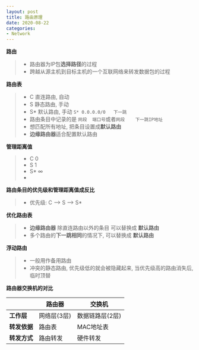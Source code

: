 ```yaml
---
layout: post
title: 路由原理
date: 2020-08-22
categories:
- Network
---
```

**路由**

> * 路由器为IP包**选择路径**的过程
> * 跨越从源主机到目标主机的一个互联网络来转发数据包的过程

**路由表**

> * C  直连路由, 自动
> * S  静态路由, 手动
> * S* 默认路由, 手动  `S* 0.0.0.0/0   下一跳`
> * 路由条目中记录的是 `网段  端口号`或者`网段    下一跳IP地址`
> * 想匹配所有地址, 把条目设置成**默认路由** 
> * **边缘路由器**适合配置默认路由

**管理距离值**

> * C   0
> * S   1
> * S*  ∞
> * 

**路由条目的优先级和管理距离值成反比**

> * 优先级:  C  -->  S  -->  S*

**优化路由表**

> * **边缘路由器**  除直连路由以外的条目 可以替换成  **默认路由**
> * 多个路由的**下一跳相同**的情况下,  可以替换成  **默认路由**

**浮动路由**

> * 一般用作备用路由
> * 冲突的静态路由, 优先级低的就会被隐藏起来, 当优先级高的路由消失后, 临时顶替

**路由器交换机的对比**

|              | 路由器      | 交换机          |
| ------------ | ----------- | --------------- |
| **工作层**   | 网络层(3层) | 数据链路层(2层) |
| **转发依据** | 路由表      | MAC地址表       |
| **转发方式** | 路由转发    | 硬件转发        |


